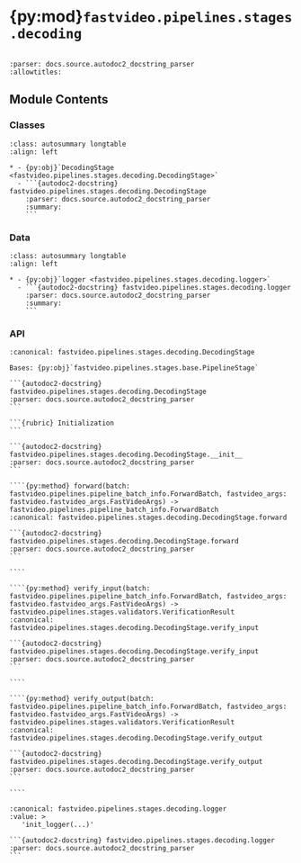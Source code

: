 # {py:mod}`fastvideo.pipelines.stages.decoding`

```{py:module} fastvideo.pipelines.stages.decoding
```

```{autodoc2-docstring} fastvideo.pipelines.stages.decoding
:parser: docs.source.autodoc2_docstring_parser
:allowtitles:
```

## Module Contents

### Classes

````{list-table}
:class: autosummary longtable
:align: left

* - {py:obj}`DecodingStage <fastvideo.pipelines.stages.decoding.DecodingStage>`
  - ```{autodoc2-docstring} fastvideo.pipelines.stages.decoding.DecodingStage
    :parser: docs.source.autodoc2_docstring_parser
    :summary:
    ```
````

### Data

````{list-table}
:class: autosummary longtable
:align: left

* - {py:obj}`logger <fastvideo.pipelines.stages.decoding.logger>`
  - ```{autodoc2-docstring} fastvideo.pipelines.stages.decoding.logger
    :parser: docs.source.autodoc2_docstring_parser
    :summary:
    ```
````

### API

`````{py:class} DecodingStage(vae, pipeline=None)
:canonical: fastvideo.pipelines.stages.decoding.DecodingStage

Bases: {py:obj}`fastvideo.pipelines.stages.base.PipelineStage`

```{autodoc2-docstring} fastvideo.pipelines.stages.decoding.DecodingStage
:parser: docs.source.autodoc2_docstring_parser
```

```{rubric} Initialization
```

```{autodoc2-docstring} fastvideo.pipelines.stages.decoding.DecodingStage.__init__
:parser: docs.source.autodoc2_docstring_parser
```

````{py:method} forward(batch: fastvideo.pipelines.pipeline_batch_info.ForwardBatch, fastvideo_args: fastvideo.fastvideo_args.FastVideoArgs) -> fastvideo.pipelines.pipeline_batch_info.ForwardBatch
:canonical: fastvideo.pipelines.stages.decoding.DecodingStage.forward

```{autodoc2-docstring} fastvideo.pipelines.stages.decoding.DecodingStage.forward
:parser: docs.source.autodoc2_docstring_parser
```

````

````{py:method} verify_input(batch: fastvideo.pipelines.pipeline_batch_info.ForwardBatch, fastvideo_args: fastvideo.fastvideo_args.FastVideoArgs) -> fastvideo.pipelines.stages.validators.VerificationResult
:canonical: fastvideo.pipelines.stages.decoding.DecodingStage.verify_input

```{autodoc2-docstring} fastvideo.pipelines.stages.decoding.DecodingStage.verify_input
:parser: docs.source.autodoc2_docstring_parser
```

````

````{py:method} verify_output(batch: fastvideo.pipelines.pipeline_batch_info.ForwardBatch, fastvideo_args: fastvideo.fastvideo_args.FastVideoArgs) -> fastvideo.pipelines.stages.validators.VerificationResult
:canonical: fastvideo.pipelines.stages.decoding.DecodingStage.verify_output

```{autodoc2-docstring} fastvideo.pipelines.stages.decoding.DecodingStage.verify_output
:parser: docs.source.autodoc2_docstring_parser
```

````

`````

````{py:data} logger
:canonical: fastvideo.pipelines.stages.decoding.logger
:value: >
   'init_logger(...)'

```{autodoc2-docstring} fastvideo.pipelines.stages.decoding.logger
:parser: docs.source.autodoc2_docstring_parser
```

````

